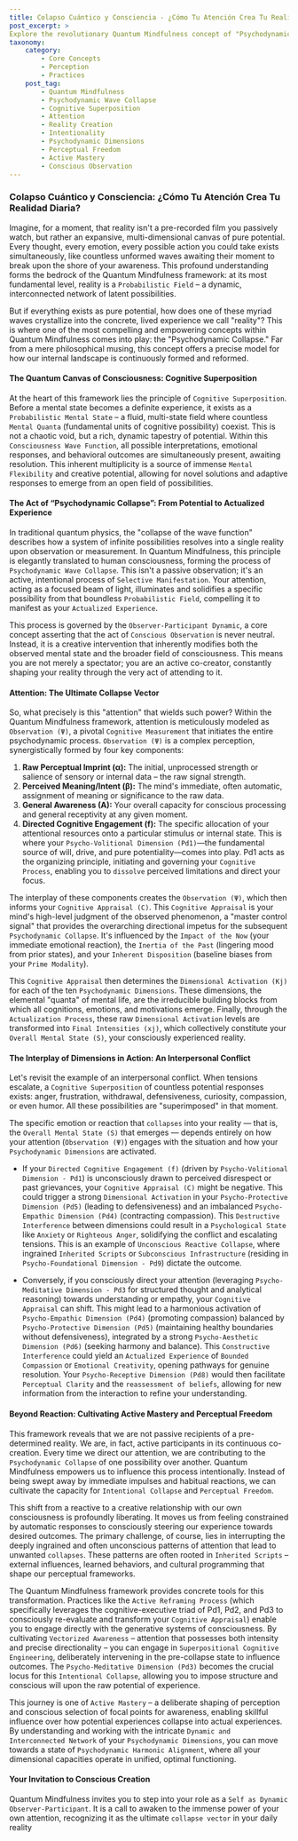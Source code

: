 ```yaml
---
title: Colapso Cuántico y Consciencia - ¿Cómo Tu Atención Crea Tu Realidad Diaria?
post_excerpt: >
Explore the revolutionary Quantum Mindfulness concept of "Psychodynamic Collapse," where your conscious attention actively transforms a vast field of potential realities into your lived experience. Discover how you can shift from passive observation to actively shaping your daily reality by understanding the intricate interplay of psychodynamic dimensions and mastering your attentional focus. This post delves into the mechanisms of how your mind constructs your world, offering a powerful framework for intentional living.
taxonomy:
    category:
        - Core Concepts
        - Perception
        - Practices
    post_tag:
        - Quantum Mindfulness
        - Psychodynamic Wave Collapse
        - Cognitive Superposition
        - Attention
        - Reality Creation
        - Intentionality
        - Psychodynamic Dimensions
        - Perceptual Freedom
        - Active Mastery
        - Conscious Observation
---
```

### Colapso Cuántico y Consciencia: ¿Cómo Tu Atención Crea Tu Realidad Diaria?

Imagine, for a moment, that reality isn't a pre-recorded film you passively watch, but rather an expansive, multi-dimensional canvas of pure potential. Every thought, every emotion, every possible action you could take exists simultaneously, like countless unformed waves awaiting their moment to break upon the shore of your awareness. This profound understanding forms the bedrock of the Quantum Mindfulness framework: at its most fundamental level, reality is a `Probabilistic Field` – a dynamic, interconnected network of latent possibilities.

But if everything exists as pure potential, how does one of these myriad waves crystallize into the concrete, lived experience we call "reality"? This is where one of the most compelling and empowering concepts within Quantum Mindfulness comes into play: the "Psychodynamic Collapse." Far from a mere philosophical musing, this concept offers a precise model for how our internal landscape is continuously formed and reformed.

#### The Quantum Canvas of Consciousness: Cognitive Superposition

At the heart of this framework lies the principle of `Cognitive Superposition`. Before a mental state becomes a definite experience, it exists as a `Probabilistic Mental State` – a fluid, multi-state field where countless `Mental Quanta` (fundamental units of cognitive possibility) coexist. This is not a chaotic void, but a rich, dynamic tapestry of potential. Within this `Consciousness Wave Function`, all possible interpretations, emotional responses, and behavioral outcomes are simultaneously present, awaiting resolution. This inherent multiplicity is a source of immense `Mental Flexibility` and creative potential, allowing for novel solutions and adaptive responses to emerge from an open field of possibilities.

#### The Act of “Psychodynamic Collapse”: From Potential to Actualized Experience

In traditional quantum physics, the "collapse of the wave function" describes how a system of infinite possibilities resolves into a single reality upon observation or measurement. In Quantum Mindfulness, this principle is elegantly translated to human consciousness, forming the process of `Psychodynamic Wave Collapse`. This isn't a passive observation; it's an active, intentional process of `Selective Manifestation`. Your attention, acting as a focused beam of light, illuminates and solidifies a specific possibility from that boundless `Probabilistic Field`, compelling it to manifest as your `Actualized Experience`.

This process is governed by the `Observer-Participant Dynamic`, a core concept asserting that the act of `Conscious Observation` is never neutral. Instead, it is a creative intervention that inherently modifies both the observed mental state and the broader field of consciousness. This means you are not merely a spectator; you are an active co-creator, constantly shaping your reality through the very act of attending to it.

#### Attention: The Ultimate Collapse Vector

So, what precisely is this "attention" that wields such power? Within the Quantum Mindfulness framework, attention is meticulously modeled as `Observation (Ψ)`, a pivotal `Cognitive Measurement` that initiates the entire psychodynamic process. `Observation (Ψ)` is a complex perception, synergistically formed by four key components:

1.  **Raw Perceptual Imprint (α):** The initial, unprocessed strength or salience of sensory or internal data – the raw signal strength.
2.  **Perceived Meaning/Intent (β):** The mind's immediate, often automatic, assignment of meaning or significance to the raw data.
3.  **General Awareness (A):** Your overall capacity for conscious processing and general receptivity at any given moment.
4.  **Directed Cognitive Engagement (f):** The specific allocation of your attentional resources onto a particular stimulus or internal state. This is where your `Psycho-Volitional Dimension (Pd1)`—the fundamental source of will, drive, and pure potentiality—comes into play. Pd1 acts as the organizing principle, initiating and governing your `Cognitive Process`, enabling you to `dissolve` perceived limitations and direct your focus.

The interplay of these components creates the `Observation (Ψ)`, which then informs your `Cognitive Appraisal (C)`. This `Cognitive Appraisal` is your mind's high-level judgment of the observed phenomenon, a "master control signal" that provides the overarching directional impetus for the subsequent `Psychodynamic Collapse`. It's influenced by the `Impact of the Now` (your immediate emotional reaction), the `Inertia of the Past` (lingering mood from prior states), and your `Inherent Disposition` (baseline biases from your `Prime Modality`).

This `Cognitive Appraisal` then determines the `Dimensional Activation (Kj)` for each of the ten `Psychodynamic Dimensions`. These dimensions, the elemental "quanta" of mental life, are the irreducible building blocks from which all cognitions, emotions, and motivations emerge. Finally, through the `Actualization Process`, these raw `Dimensional Activation` levels are transformed into `Final Intensities (xj)`, which collectively constitute your `Overall Mental State (S)`, your consciously experienced reality.

#### The Interplay of Dimensions in Action: An Interpersonal Conflict

Let's revisit the example of an interpersonal conflict. When tensions escalate, a `Cognitive Superposition` of countless potential responses exists: anger, frustration, withdrawal, defensiveness, curiosity, compassion, or even humor. All these possibilities are "superimposed" in that moment.

The specific emotion or reaction that `collapses` into your reality — that is, the `Overall Mental State (S)` that emerges — depends entirely on how your attention (`Observation (Ψ)`) engages with the situation and how your `Psychodynamic Dimensions` are activated.

*   If your `Directed Cognitive Engagement (f)` (driven by `Psycho-Volitional Dimension - Pd1`) is unconsciously drawn to perceived disrespect or past grievances, your `Cognitive Appraisal (C)` might be negative. This could trigger a strong `Dimensional Activation` in your `Psycho-Protective Dimension (Pd5)` (leading to defensiveness) and an imbalanced `Psycho-Empathic Dimension (Pd4)` (contracting compassion). This `Destructive Interference` between dimensions could result in a `Psychological State` like `Anxiety` or `Righteous Anger`, solidifying the conflict and escalating tensions. This is an example of `Unconscious Reactive Collapse`, where ingrained `Inherited Scripts` or `Subconscious Infrastructure` (residing in `Psycho-Foundational Dimension - Pd9`) dictate the outcome.

*   Conversely, if you consciously direct your attention (leveraging `Psycho-Meditative Dimension - Pd3` for structured thought and analytical reasoning) towards understanding or empathy, your `Cognitive Appraisal` can shift. This might lead to a harmonious activation of `Psycho-Empathic Dimension (Pd4)` (promoting compassion) balanced by `Psycho-Protective Dimension (Pd5)` (maintaining healthy boundaries without defensiveness), integrated by a strong `Psycho-Aesthetic Dimension (Pd6)` (seeking harmony and balance). This `Constructive Interference` could yield an `Actualized Experience` of `Bounded Compassion` or `Emotional Creativity`, opening pathways for genuine resolution. Your `Psycho-Receptive Dimension (Pd8)` would then facilitate `Perceptual Clarity` and the `reassessment of beliefs`, allowing for new information from the interaction to refine your understanding.

#### Beyond Reaction: Cultivating Active Mastery and Perceptual Freedom

This framework reveals that we are not passive recipients of a pre-determined reality. We are, in fact, active participants in its continuous co-creation. Every time we direct our attention, we are contributing to the `Psychodynamic Collapse` of one possibility over another. Quantum Mindfulness empowers us to influence this process intentionally. Instead of being swept away by immediate impulses and habitual reactions, we can cultivate the capacity for `Intentional Collapse` and `Perceptual Freedom`.

This shift from a reactive to a creative relationship with our own consciousness is profoundly liberating. It moves us from feeling constrained by automatic responses to consciously steering our experience towards desired outcomes. The primary challenge, of course, lies in interrupting the deeply ingrained and often unconscious patterns of attention that lead to unwanted `collapses`. These patterns are often rooted in `Inherited Scripts` – external influences, learned behaviors, and cultural programming that shape our perceptual frameworks.

The Quantum Mindfulness framework provides concrete tools for this transformation. Practices like the `Active Reframing Process` (which specifically leverages the cognitive-executive triad of Pd1, Pd2, and Pd3 to consciously re-evaluate and transform your `Cognitive Appraisal`) enable you to engage directly with the generative systems of consciousness. By cultivating `Vectorized Awareness` – attention that possesses both intensity and precise directionality – you can engage in `Superpositional Cognitive Engineering`, deliberately intervening in the pre-collapse state to influence outcomes. The `Psycho-Meditative Dimension (Pd3)` becomes the crucial locus for this `Intentional Collapse`, allowing you to impose structure and conscious will upon the raw potential of experience.

This journey is one of `Active Mastery` – a deliberate shaping of perception and conscious selection of focal points for awareness, enabling skillful influence over how potential experiences collapse into actual experiences. By understanding and working with the intricate `Dynamic and Interconnected Network` of your `Psychodynamic Dimensions`, you can move towards a state of `Psychodynamic Harmonic Alignment`, where all your dimensional capacities operate in unified, optimal functioning.

#### Your Invitation to Conscious Creation

Quantum Mindfulness invites you to step into your role as a `Self as Dynamic Observer-Participant`. It is a call to awaken to the immense power of your own attention, recognizing it as the ultimate `collapse vector` in your daily reality